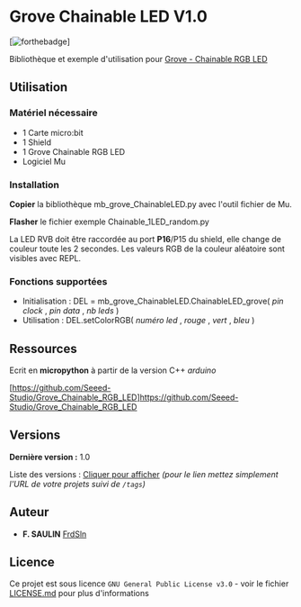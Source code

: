 # Grove Chainable LED V1.0

[![forthebadge](https://forthebadge.com/images/badges/made-with-python.svg)]

Bibliothèque et exemple d'utilisation pour [Grove - Chainable RGB LED](https://wiki.seeedstudio.com/Grove-Chainable_RGB_LED/)

## Utilisation

### Matériel nécessaire

- 1 Carte micro:bit
- 1 Shield
- 1 Grove Chainable RGB LED
- Logiciel Mu

### Installation

**Copier** la bibliothèque mb_grove_ChainableLED.py avec l'outil fichier de Mu.

**Flasher** le fichier exemple Chainable_1LED_random.py 

La LED RVB doit être raccordée au port **P16**/P15 du shield, elle change de couleur toute les 2 secondes. Les valeurs RGB de la couleur aléatoire sont visibles avec REPL.

### Fonctions supportées

- Initialisation : DEL = mb_grove_ChainableLED.ChainableLED_grove( _pin clock_ , _pin data_ , _nb leds_ ) 
- Utilisation : DEL.setColorRGB( _numéro led_ , _rouge_ , _vert_ , _bleu_ )

## Ressources

Ecrit en **micropython** à partir de la version C++ _arduino_

[https://github.com/Seeed-Studio/Grove_Chainable_RGB_LED]https://github.com/Seeed-Studio/Grove_Chainable_RGB_LED

## Versions

**Dernière version :** 1.0

Liste des versions : [Cliquer pour afficher](https://github.com/your/project-name/tags)
_(pour le lien mettez simplement l'URL de votre projets suivi de ``/tags``)_

## Auteur

* **F. SAULIN** [FrdSln](https://github.com/FrdSln)

## Licence

Ce projet est sous licence ``GNU General Public License v3.0`` - voir le fichier [LICENSE.md](LICENSE.md) pour plus d'informations
